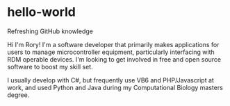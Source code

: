 # hello-world
Refreshing GitHub knowledge

Hi I'm Rory! I'm a software developer that primarily makes applications for users to manage microcontroller equipment, particularly interfacing with RDM operable devices. I'm looking to get involved in free and open source software to boost my skill set.

I usually develop with C#, but frequently use VB6 and PHP/Javascript at work, and used Python and Java during my Computational Biology masters degree.

